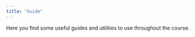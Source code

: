 ```yaml
---
title: "Guide"
---
```


Here you find some useful guides and utilities to use throughout the course.
